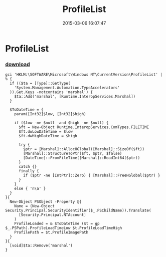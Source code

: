 ﻿---
pid:            5774
poster:         greg zakharov
title:          ProfileList
date:           2015-03-06 16:07:47
format:         posh
parent:         0
parent:         0

---

# ProfileList

### [download](5774.ps1)



```posh
gci 'HKLM:\SOFTWARE\Microsoft\Windows NT\CurrentVersion\ProfileList' | % {
  if (($ta = [Type]::GetType(
    'System.Management.Automation.TypeAccelerators'
  )).Get.Keys -notcontains 'marshal') {
    $ta::Add('marshal', [Runtime.InteropServices.Marshal])
  }
  
  $ToDateTime = {
    param([Int32]$low, [Int32]$high)
    
    if ($low -ne $null -and $high -ne $null) {
      $ft = New-Object Runtime.InteropServices.ComTypes.FILETIME
      $ft.dwLowDateTime = $low
      $ft.dwHighDateTime = $high
      
      try {
        $ptr = [Marshal]::AllocHGlobal([Marshal]::SizeOf($ft))
        [Marshal]::StructureToPtr($ft, $ptr, $false)
        [DateTime]::FromFileTime([Marshal]::ReadInt64($ptr))
      }
      catch {}
      finally {
        if ($ptr -ne [IntPtr]::Zero) { [Marshal]::FreeHGlobal($ptr) }
      }
    }
    else { 'n\a' }
  }
}{
  New-Object PSObject -Property @{
    Name = (New-Object Security.Principal.SecurityIdentifier($_.PSChildName)).Translate(
      [Security.Principal.NTAccount]
    )
    ProfileLoaded = & $ToDateTime ($t = gp $_.PSPath).ProfileLoadTimeLow $t.ProfileLoadTimeHigh
    ProfilePath = $t.ProfileImagePath
  }
}{
  [void]$ta::Remove('marshal')
}
```
